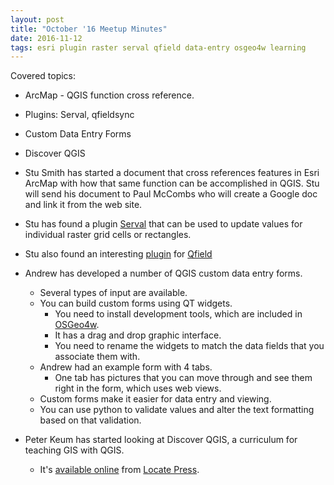 ```yaml
---
layout: post
title: "October '16 Meetup Minutes"
date: 2016-11-12
tags: esri plugin raster serval qfield data-entry osgeo4w learning
---
```


Covered topics:
* ArcMap - QGIS function cross reference.
* Plugins: Serval, qfieldsync
* Custom Data Entry Forms
* Discover QGIS

* Stu Smith has started a document that cross references features in Esri ArcMap with how that same function can be accomplished in QGIS. Stu will send his document to Paul McCombs who will create a Google doc and link it from the web site.
* Stu has found a plugin [Serval](https://plugins.qgis.org/plugins/Serval/) that can be used to update values for individual raster grid cells or rectangles.
* Stu also found an interesting [plugin](https://plugins.qgis.org/plugins/qfieldsync/) for [Qfield](http://planet.qgis.org/planet/tag/qfield/)
* Andrew has developed a number of QGIS custom data entry forms.
    * Several types of input are available.
    * You can build custom forms using QT widgets.
        * You need to install development tools, which are included in [OSGeo4w](http://trac.osgeo.org/osgeo4w/).
        * It has a drag and drop graphic interface.
        * You need to rename the widgets to match the data fields that you associate them with.
    * Andrew had an example form with 4 tabs.
        * One tab has pictures that you can move through and see them right in the form, which uses web views.
    * Custom forms make it easier for data entry and viewing.
    * You can use python to validate values and alter the text formatting based on that validation.
    
* Peter Keum has started looking at Discover QGIS, a curriculum for teaching GIS with QGIS.
    * It's [available online](https://locatepress.com/dqw) from [Locate Press](https://locatepress.com/books).
